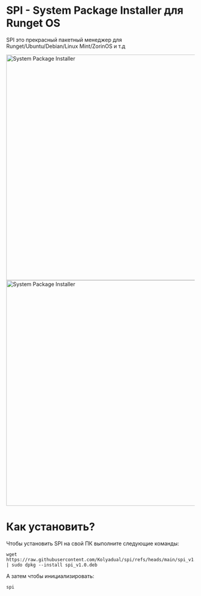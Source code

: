 # SPI - System Package Installer для Runget OS
SPI это прекрасный пакетный менеджер для Runget/Ubuntu/Debian/Linux Mint/ZorinOS и т.д

<img width="854" height="602" alt="System Package Installer" src="https://github.com/user-attachments/assets/be930299-ecfb-47d6-99d5-e5622077de45" />

<img width="854" height="602" alt="System Package Installer" src="https://github.com/user-attachments/assets/609c9c96-8a52-4e3a-aefd-cff8a6bfa683" />

# Как установить? 

Чтобы установить SPI на свой ПК выполните следующие команды:

    wget https://raw.githubusercontent.com/Kolyadual/spi/refs/heads/main/spi_v1.0.deb | sudo dpkg --install spi_v1.0.deb

А затем чтобы инициализировать:

    spi
    
